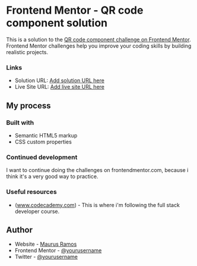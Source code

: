 # Frontend Mentor - QR code component solution

This is a solution to the [QR code component challenge on Frontend Mentor](https://www.frontendmentor.io/challenges/qr-code-component-iux_sIO_H). Frontend Mentor challenges help you improve your coding skills by building realistic projects.

### Links

- Solution URL: [Add solution URL here](https://github.com/MauRamos0/FrontendMentorChallenges/tree/main/qr-code-component-main)
- Live Site URL: [Add live site URL here](https://mauramos0.github.io/FrontendMentorChallenges/)

## My process

### Built with

- Semantic HTML5 markup
- CSS custom properties

### Continued development

I want to continue doing the challenges on frontendmentor.com, because i think it's a very good way to practice.

### Useful resources

- (www.codecademy.com) - This is where i'm following the full stack developer course.

## Author

- Website - [Maurus Ramos](https://github.com/MauRamos0)
- Frontend Mentor - [@yourusername](https://www.frontendmentor.io/profile/MauRamos0)
- Twitter - [@yourusername](https://www.twitter.com/MaurusRamos)
